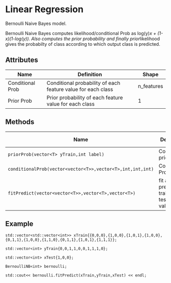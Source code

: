 # Linear Regression

Bernoulli Naive Bayes model.

Bernoulli Naive Bayes computes likelihood/conditional Prob as log(y)*x + (1-x)(1-log(y)). Also computes the prior probability and finally prior*likelihood gives the probabilty of class according to which output class is predicted.


## Attributes

| Name             | Definition                                                   | Shape      |
| ------------     | ---------------------------------------------------------    | ---------- |
| Conditional Prob | Conditional probability of each feature value for each class | n_features |
| Prior Prob       | Prior probability of each feature value for each class       | 1          |

## Methods

| Name                                    | Definition                                            | Return value      |
| -------------------------------         | ----------------------------------------------------- | ----------------- |
| `priorProb(vector<T> yTrain,int label)` | Compute prior prob.                                   | double            |
| `conditionalProb(vector<vector<T>>,vector<T>,int,int,int)` |Conditional Probability.            | double            |
| `fitPredict(vector<vector<T>>,vector<T>,vector<T>)`        | fit and predict the traing and testing values | int    |

## Example

```
std::vector<std::vector<int>> xTrain{{0,0,0},{1,0,0},{1,0,1},{1,0,0},{0,1,1},{1,0,0},{1,1,0},{0,1,1},{1,0,1},{1,1,1}};

std::vector<int> yTrain{0,0,1,1,0,0,1,1,1,0};

std::vector<int> xTest{1,0,0};

BernoulliNB<int> bernoulli;

std::cout<< bernoulli.fitPredict(xTrain,yTrain,xTest) << endl;

```
